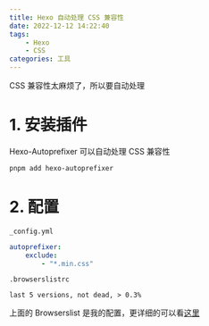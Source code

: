 ```yaml
---
title: Hexo 自动处理 CSS 兼容性
date: 2022-12-12 14:22:40
tags:
    - Hexo
    - CSS
categories: 工具
---
```


CSS 兼容性太麻烦了，所以要自动处理

<!-- more -->

# 1. 安装插件

Hexo-Autoprefixer 可以自动处理 CSS 兼容性

```bash
pnpm add hexo-autoprefixer
```

# 2. 配置

`_config.yml`

```yaml
autoprefixer:
    exclude:
        - "*.min.css"
```

`.browserslistrc`

```browserslistrc
last 5 versions, not dead, > 0.3%
```

上面的 Browserslist 是我的配置，更详细的可以看[这里](https://github.com/browserslist/browserslist#config-file)
